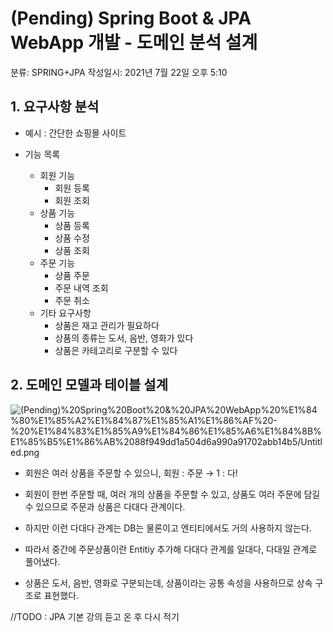 # (Pending) Spring Boot & JPA WebApp 개발 - 도메인 분석 설계

분류: SPRING+JPA
작성일시: 2021년 7월 22일 오후 5:10

## 1. 요구사항 분석

- 예시 : 간단한 쇼핑몰 사이트

- 기능 목록
    - 회원 기능
        - 회원 등록
        - 회원 조회
    - 상품 기능
        - 상품 등록
        - 상품 수정
        - 상품 조회
    - 주문 기능
        - 상품 주문
        - 주문 내역 조회
        - 주문 취소
    - 기타 요구사항
        - 상품은 재고 관리가 필요하다
        - 상품의 종류는 도서, 음반, 영화가 있다
        - 상품은 카테고리로 구분할 수 있다

## 2. 도메인 모델과 테이블 설계

![(Pending)%20Spring%20Boot%20&%20JPA%20WebApp%20%E1%84%80%E1%85%A2%E1%84%87%E1%85%A1%E1%86%AF%20-%20%E1%84%83%E1%85%A9%E1%84%86%E1%85%A6%E1%84%8B%E1%85%B5%E1%86%AB%2088f949dd1a504d6a990a91702abb14b5/Untitled.png]((Pending)%20Spring%20Boot%20&%20JPA%20WebApp%20%E1%84%80%E1%85%A2%E1%84%87%E1%85%A1%E1%86%AF%20-%20%E1%84%83%E1%85%A9%E1%84%86%E1%85%A6%E1%84%8B%E1%85%B5%E1%86%AB%2088f949dd1a504d6a990a91702abb14b5/Untitled.png)

- 회원은 여러 상품을 주문할 수 있으니, 회원 : 주문 → 1 : 다!
- 회원이 한번 주문할 때, 여러 개의 상품을 주문할 수 있고, 상품도 여러 주문에 담길 수 있으므로 주문과 상품은 다대다 관계이다.
- 하지만 이런 다대다 관계는 DB는 물론이고 엔티티에서도 거의 사용하지 않는다.
- 따라서 중간에 주문상품이란 Entitiy 추가해 다대다 관계를 일대다, 다대일 관계로 풀어냈다.

- 상품은 도서, 음반, 영화로 구분되는데, 상품이라는 공통 속성을 사용하므로 상속 구조로 표현했다.

//TODO : JPA 기본 강의 듣고 온 후 다시 적기